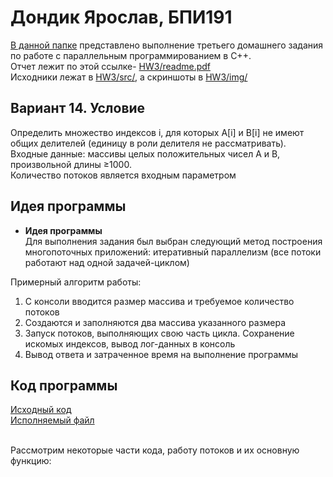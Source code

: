 # Дондик Ярослав, БПИ191
[В данной папке](https://github.com/TopYar/HSE_FCS_SE-ASM/tree/master/HW3) представлено выполнение третьего домашнего задания по работе с параллельным программированием в C++. <br>
Отчет лежит по этой ссылке- [HW3/readme.pdf](https://github.com/TopYar/HSE_FCS_SE-ASM/blob/master/HW3/readme.pdf) <br>
Исходники лежат в [HW3/src/](https://github.com/TopYar/HSE_FCS_SE-ASM/tree/master/HW3/src), а скриншоты в [HW3/img/](https://github.com/TopYar/HSE_FCS_SE-ASM/tree/master/HW3/img)

## Вариант 14. Условие

Определить множество индексов i, для которых A[i] и B[i] не имеют общих делителей (единицу в роли делителя не рассматривать).  <br> 
Входные данные: массивы целых положительных чисел А и B, произвольной длины ≥1000. <br>
Количество потоков является входным параметром

## Идея программы
- **Идея программы**<br>
Для выполнения задания был выбран следующий метод построения многопоточных приложений: итеративный параллелизм (все потоки работают над одной задачей-циклом)<br>

Примерный алгоритм работы:<br>
1. С консоли вводится размер массива и требуемое количество потоков<br>
2. Создаются и заполняются два массива указанного размера<br>
3. Запуск потоков, выполняющих свою часть цикла. Сохранение искомых индексов, вывод лог-данных в консоль<br>
4. Вывод ответа и затраченное время на выполнение программы<br>

## Код программы
[Исходный код](https://github.com/TopYar/HSE_FCS_SE-ASM/blob/master/HW3/src/Program.cpp)<br>
[Исполняемый файл](https://github.com/TopYar/HSE_FCS_SE-ASM/blob/master/HW3/src/Program.exe)<br><br>

Рассмотрим некоторые части кода, работу потоков и их основную функцию:<br>
